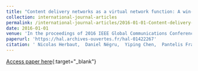 ```yaml
---
title: "Content delivery networks as a virtual network function: A win-win ISP-CDN collaboration"
collection: international-journal-articles
permalink: /international-journal-articles/2016-01-01-Content-delivery-networks-as-a-virtual-network-function-A-win-win-ISP-CDN-collaboration
date: 2016-01-01
venue: 'In the proceedings of 2016 IEEE Global Communications Conference (GLOBECOM)'
paperurl: 'https://hal.archives-ouvertes.fr/hal-01422267'
citation: ' Nicolas Herbaut,  Daniel Négru,  Yiping Chen,  Pantelis Frangoudis,  Adlen Ksentini, &quot;Content delivery networks as a virtual network function: A win-win ISP-CDN collaboration.&quot; In the proceedings of 2016 IEEE Global Communications Conference (GLOBECOM), 2016.'
---
```

[Access paper here](https://hal.archives-ouvertes.fr/hal-01422267){:target="_blank"}
